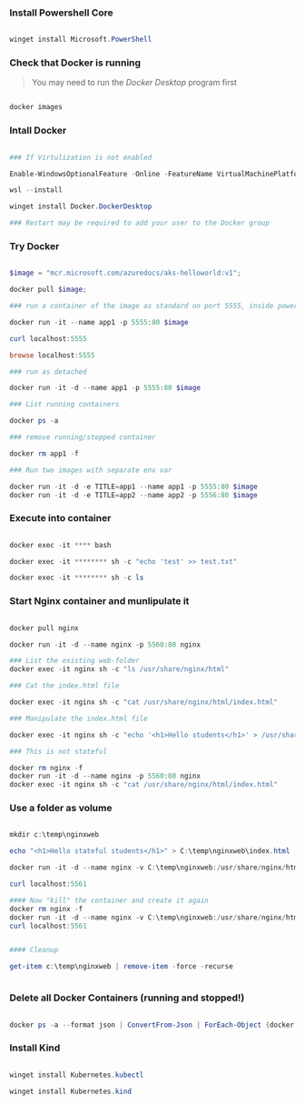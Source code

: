 ### Install Powershell Core

```powershell

winget install Microsoft.PowerShell


```

### Check that Docker is running
> You may need to run the *Docker Desktop* program first

```powershell

docker images

```

### Intall Docker

```powershell

### If Virtulization is not enabled

Enable-WindowsOptionalFeature -Online -FeatureName VirtualMachinePlatform -NoRestart

wsl --install

winget install Docker.DockerDesktop

### Restart may be required to add your user to the Docker group


```

### Try Docker

```powershell

$image = "mcr.microsoft.com/azuredocs/aks-helloworld:v1";

docker pull $image;

### run a container of the image as standard on port 5555, inside powershell not detached

docker run -it --name app1 -p 5555:80 $image

curl localhost:5555

browse localhost:5555

### run as detached

docker run -it -d --name app1 -p 5555:80 $image

### List running containers

docker ps -a

### remove running/stopped container

docker rm app1 -f

### Run two images with separate env var

docker run -it -d -e TITLE=app1 --name app1 -p 5555:80 $image
docker run -it -d -e TITLE=app2 --name app2 -p 5556:80 $image

```

### Execute into container

```powershell

docker exec -it **** bash

docker exec -it ******** sh -c "echo 'test' >> test.txt"

docker exec -it ******** sh -c ls

```

### Start Nginx container and munlipulate it

```powershell

docker pull nginx

docker run -it -d --name nginx -p 5560:80 nginx

### List the existing web-folder
docker exec -it nginx sh -c "ls /usr/share/nginx/html"

### Cat the index.html file

docker exec -it nginx sh -c "cat /usr/share/nginx/html/index.html"

### Manipulate the index.html file

docker exec -it nginx sh -c "echo '<h1>Hello students</h1>' > /usr/share/nginx/html/index.html"

### This is not stateful

docker rm nginx -f
docker run -it -d --name nginx -p 5560:80 nginx
docker exec -it nginx sh -c "cat /usr/share/nginx/html/index.html"


```

### Use a folder as volume

```powershell

mkdir c:\temp\nginxweb

echo "<h1>Hello stateful students</h1>" > C:\temp\nginxweb\index.html

docker run -it -d --name nginx -v C:\temp\nginxweb:/usr/share/nginx/html -p 5561:80 nginx

curl localhost:5561

#### Now "kill" the container and create it again
docker rm nginx -f
docker run -it -d --name nginx -v C:\temp\nginxweb:/usr/share/nginx/html -p 5561:80 nginx
curl localhost:5561


#### Cleanup

get-item c:\temp\nginxweb | remove-item -force -recurse



```

### Delete all Docker Containers (running and stopped!)

```powershell

docker ps -a --format json | ConvertFrom-Json | ForEach-Object {docker rm $_.ID -f}

```

### Install Kind

```powershell

winget install Kubernetes.kubectl

winget install Kubernetes.kind

```



